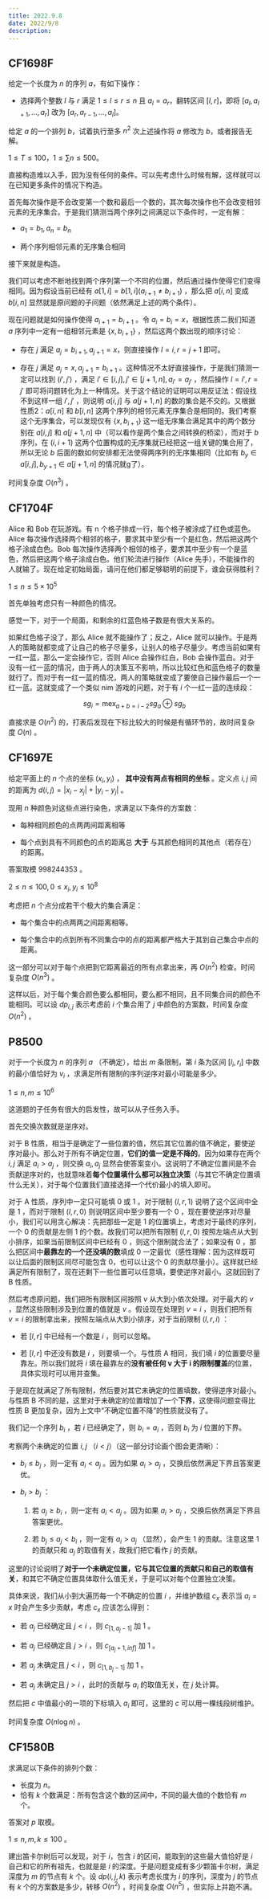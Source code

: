 ```yaml
---
title: 2022.9.8
date: 2022/9/8
description: 　
---
```


## CF1698F

给定一个长度为 $n$ 的序列 $a$，有如下操作：

- 选择两个整数 $l$ 与 $r$ 满足 $1 \le l \le r \le n$ 且 $a_l=a_r$，翻转区间 $[l,r]$，即将 $[a_l,a_{l+1},\dots,a_r]$ 改为 $[a_r,a_{r-1},\dots,a_l]$。

给定 $a$ 的一个排列 $b$，试着执行至多 $n^2$ 次上述操作将 $a$ 修改为 $b$，或者报告无解。

$1 \le T \le 100$，$1 \le \sum n \le 500$。

直接构造难以入手，因为没有任何的条件。可以先考虑什么时候有解，这样就可以在已知更多条件的情况下构造。

首先每次操作是不会改变第一个数和最后一个数的，其次每次操作也不会改变相邻元素的无序集合。于是我们猜测当两个序列之间满足以下条件时，一定有解：

- $a_1=b_1,a_n=b_n$
  
- 两个序列相邻元素的无序集合相同
  

接下来就是构造。

我们可以考虑不断地找到两个序列第一个不同的位置，然后通过操作使得它们变得相同。因为假设当前已经有 $a[1,i]=b[1,i](a_{i+1}\neq b_{i+1})$ ，那么把 $a[i,n]$ 变成 $b[i,n]$ 显然就是原问题的子问题（依然满足上述的两个条件）。

现在问题就是如何操作使得 $a_{i+1}=b_{i+1}$ 。令 $a_i=b_i=x$，根据性质二我们知道 $a$ 序列中一定有一组相邻元素是 $\{x,b_{i+1}\}$ ，然后这两个数出现的顺序讨论：

- 存在 $j$ 满足 $a_j=b_{i+1},a_{j+1}=x$，则直接操作 $l=i,r=j+1$ 即可。
  
- 存在 $j$ 满足 $a_j=x,a_{j+1}=b_{i+1}$ 。这种情况不太好直接操作，于是我们猜测一定可以找到 $(i',j')$ ，满足 $i'\in[i,j],j'\in[j+1,n],a_{i'}=a_{j'}$ ，然后操作 $l=i',r=j'$ 即可将问题转化为上一种情况。关于这个结论的证明可以用反证法：假设找不到这样一组 $i',j'$ ，则说明 $a[i,j]$ 与 $a[j+1,n]$ 的数的集合是不交的。又根据性质2：$a[i,n]$ 和 $b[i,n]$ 这两个序列的相邻元素无序集合是相同的。我们考察这个无序集合，可以发现仅有 $\{x,b_{i+1}\}$ 这一组无序集合满足其中的两个数分别在 $a[i,j]$ 和 $a[j+1,n]$ 中（可以看作是两个集合之间转换的桥梁），而对于 $b$ 序列，在 $(i,i+1)$ 这两个位置构成的无序集就已经把这一组关键的集合用了，所以无论 $b$ 后面的数如何安排都无法使得两序列的无序集相同（比如有 $b_{y}\in a[i,j],b_{y+1}\in a[j+1,n]$ 的情况就g了）。
  

时间复杂度 $O(n^3)$ 。

## CF1704F

Alice 和 Bob 在玩游戏。有 n 个格子排成一行，每个格子被涂成了红色或蓝色。Alice 每次操作选择两个相邻的格子，要求其中至少有一个是红色，然后把这两个格子涂成白色。Bob 每次操作选择两个相邻的格子，要求其中至少有一个是蓝色，然后把这两个格子涂成白色。他们轮流进行操作（Alice 先手），不能操作的人就输了。现在给定初始局面，请问在他们都足够聪明的前提下，谁会获得胜利？

$1\leq n\leq 5\times 10^5$

首先单独考虑只有一种颜色的情况。

感觉一下，对于一个局面，和剩余的红蓝色格子数是有很大关系的。

如果红色格子没了，那么 Alice 就不能操作了；反之，Alice 就可以操作。于是两人的策略就都变成了让自己的格子尽量多，让别人的格子尽量少。考虑当前如果有一红一蓝，那么一定会操作它，否则 Alice 会操作红白，Bob 会操作蓝白。对于没有一红一蓝的情况，由于两人的决策互不影响，所以比较红色和蓝色格子的数量就行了。而对于有一红一蓝的情况，两人的策略就变成了要使自己操作最后一个一红一蓝。这就变成了一个类似 nim 游戏的问题，对于有 $i$ 个一红一蓝的连续段：

$$
sg_i=\operatorname{mex}_{a+b=i-2}{sg_a\oplus sg_b}
$$

直接求是 $O(n^2)$ 的，打表后发现在下标比较大的时候是有循环节的，故时间复杂度 $O(n)$ 。

## CF1697E

给定平面上的 $n$ 个点的坐标 $(x_i,y_i)$ ， **其中没有两点有相同的坐标** 。定义点 $i,j$ 间的距离为 $d(i,j)=|x_i-x_j|+|y_i-y_j|$ 。

现用 $n$ 种颜色对这些点进行染色，求满足以下条件的方案数：

- 每种相同颜色的点两两间距离相等
  
- 每个点到具有不同颜色的点的距离总 **大于** 与其颜色相同的其他点（若存在）的距离。
  

答案取模 $998244353$ 。

$2\le n\le 100,0\le x_i,y_i\le 10^8$

考虑把 $n$ 个点分成若干个极大的集合满足：

- 每个集合中的点两两之间距离相等。
  
- 每个集合中的点到所有不同集合中的点的距离都严格大于其到自己集合中点的距离。
  

这一部分可以对于每个点把到它距离最近的所有点拿出来，再 $O(n^2)$ 检查。时间复杂度 $O(n^3)$ 。

这样以后，对于每个集合颜色要么都相同，要么都不相同，且不同集合间的颜色不能相同。可以设 $dp_{i,j}$ 表示考虑前 $i$ 个集合用了 $j$ 中颜色的方案数，时间复杂度 $O(n^2)$ 。

## P8500

对于一个长度为 $n$ 的序列 $a$ （不确定），给出 $m$ 条限制，第 $i$ 条为区间 $[l_i,r_i]$ 中数的最小值恰好为 $v_i$ ，求满足所有限制的序列逆序对最小可能是多少。

$1\leq n,m\leq 10^6$

这道题的子任务有很大的启发性，故可以从子任务入手。

首先交换次数就是逆序对。

对于 B 性质，相当于是确定了一些位置的值，然后其它位置的值不确定，要使逆序对最小。那么对于所有不确定位置，**它们的值一定是不降的**。因为如果存在两个 $i,j$ 满足 $a_i>a_j$ ，则交换 $a_i,a_j$ 显然会使答案变小。这说明了不确定位置间是不会贡献逆序对的，也就意味着**每个位置填什么都可以独立决策**（与其它不确定位置填什么无关），对于每个位置我们直接选择一个代价最小的填入即可。

对于 A 性质，序列中一定只可能填 $0$ 或 $1$ 。对于限制 $(l,r,1)$ 说明了这个区间中全是 $1$ ，而对于限制 $(l,r,0)$ 则说明区间中至少要有一个 $0$ ，现在要使逆序对尽量小，我们可以用贪心解决：先把那些一定是 $1$ 的位置填上，考虑对于最终的序列，一个 $0$ 的贡献是左侧 $1$ 的个数。故我们可以把所有限制 $(l,r,0)$ 按照左端点从大到小排序，如果当前限制区间中已经有 $0$ ，则这个限制就合法了；如果没有 $0$ ，那么把区间中**最靠左的一个还没填的数**填成 $0$ 一定最优（感性理解：因为这样既可以让后面的限制区间尽可能包含 $0$，也可以让这个 $0$ 的贡献尽量小）。这样就已经满足所有限制了，现在还剩下一些位置可以任意填，要使逆序对最小。这就回到了 B 性质。

然后考虑原问题，我们把所有限制区间按照 $v$ 从大到小依次处理。对于最大的 $v$ ，显然这些限制涉及到位置的值就是 $v$ 。假设现在处理到 $v=i$ ，则我们把所有 $v=i$ 的限制拿出来，按照左端点从大到小排序，对于当前限制 $(l,r,i)$ ：

- 若 $[l,r]$ 中已经有一个数是 $i$ ，则可以忽略。
  
- 若 $[l,r]$ 中还没有数是 $i$ ，则要填一个。与性质 A 相同，我们填 $i$ 的位置要尽量靠左。所以我们就将 $i$ 填在最靠左的**没有被任何 v 大于 i 的限制覆盖**的位置，具体实现时可以用并查集。
  

于是现在就满足了所有限制，然后要对其它未确定的位置填数，使得逆序对最小。与性质 B 不同的是，这里对于未确定的位置增加了一个**下界**，这使得问题变得比性质 B 更加复杂，因为上文中“不确定位置不降”的性质就没有了。

我们记一个序列 $b_i$ ，若 $i$ 已经确定了，则 $b_i=a_i$ ，否则 $b_i$ 为 $i$ 位置的下界。

考察两个未确定的位置 $i,j$ （$i<j$）（这一部分讨论画个图会更清晰）：

- $b_i\leq b_j$ ，则一定有 $a_i<a_j$ 。因为如果 $a_i>a_j$ ，交换后依然满足下界且答案更优。
  
- $b_i>b_j$ ：
  
  1. 若 $a_j\geq b_i$ ，则一定有 $a_i<a_j$ 。因为如果 $a_i>a_j$ ，交换后依然满足下界且答案更优。
    
  2. 若 $b_j\leq a_j<b_i$ ，则一定有 $a_i>a_j$ （显然），会产生 $1$ 的贡献。注意这里 $1$ 的贡献只和 $a_j$ 的取值有关，故我们把它看作 $j$ 的贡献。
    

这里的讨论说明了**对于一个未确定位置，它与其它位置的贡献只和自己的取值有关**，和其它不确定位置具体取什么值无关，于是可以对每个位置独立决策。

具体来说，我们从小到大遍历每一个不确定的位置 $i$ ，并维护数组 $c_x$ 表示当 $a_i=x$ 时会产生多少贡献，考虑 $c_x$ 应该怎么得到：

- 若 $a_j$ 已经确定且 $j<i$ ，则 $c_{[1,a_j-1]}$ 加 $1$ 。
  
- 若 $a_j$ 已经确定且 $j>i$ ，则 $c_{[a_j+1,inf]}$ 加 $1$ 。
  
- 若 $a_j$ 未确定且 $j<i$ ，则 $c_{[1,b_j-1]}$ 加 $1$ 。
  
- 若 $a_j$ 未确定且 $j>i$ ，此时的贡献与 $a_i$ 的取值无关，在 $j$ 处计算。
  

然后把 $c$ 中值最小的一项的下标填入 $a_i$ 即可，这里的 $c$ 可以用一棵线段树维护。

时间复杂度 $O(n\log n)$ 。

## CF1580B

求满足以下条件的排列个数：

- 长度为 $n$。
- 恰有 $k$ 个数满足：所有包含这个数的区间中，不同的最大值的个数恰有 $m$ 个。

答案对 $p$ 取模。

$1\leq n,m,k\leq 100$ 。

建出笛卡尔树后可以发现，对于 $i$，包含 $i$ 的区间，能取到的这些最大值恰好是 $i$ 自己和它的所有祖先，也就是是 $i$ 的深度。于是问题变成有多少颗笛卡尔树，满足深度为 $m$ 的节点有 $k$ 个。设 $dp(i,j,k)$ 表示考虑长度为 $i$ 的序列，深度为 $j$ 的节点有 $k$ 个的方案数是多少，转移 $O(n^2)$ ，时间复杂度 $O(n^5)$ ，但实际上并跑不满。